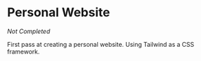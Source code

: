 # Personal Website

*Not Completed*

First pass at creating a personal website. Using Tailwind as a CSS framework.
